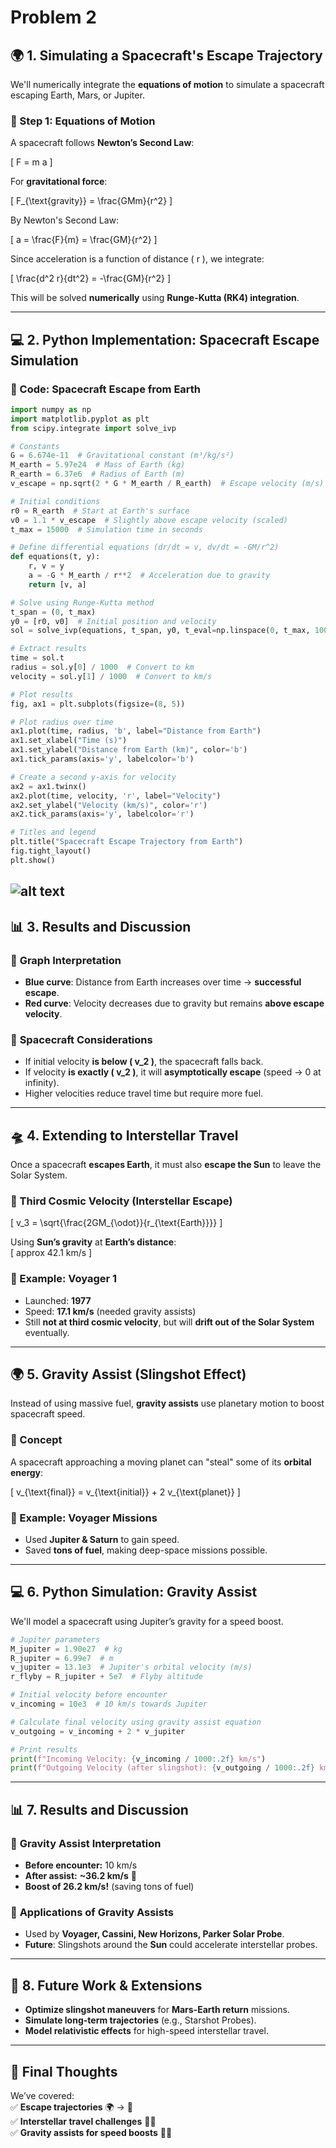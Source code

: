 # Problem 2
## 🌍 **1. Simulating a Spacecraft's Escape Trajectory**  

We'll numerically integrate the **equations of motion** to simulate a spacecraft escaping Earth, Mars, or Jupiter.  

### **📌 Step 1: Equations of Motion**  

A spacecraft follows **Newton’s Second Law**:

\[
F = m a
\]

For **gravitational force**:

\[
F_{\text{gravity}} = \frac{GMm}{r^2}
\]

By Newton's Second Law:

\[
a = \frac{F}{m} = \frac{GM}{r^2}
\]

Since acceleration is a function of distance \( r \), we integrate:

\[
\frac{d^2 r}{dt^2} = -\frac{GM}{r^2}
\]

This will be solved **numerically** using **Runge-Kutta (RK4) integration**.

---

## 💻 **2. Python Implementation: Spacecraft Escape Simulation**  

### **🚀 Code: Spacecraft Escape from Earth**  

```python
import numpy as np
import matplotlib.pyplot as plt
from scipy.integrate import solve_ivp

# Constants
G = 6.674e-11  # Gravitational constant (m³/kg/s²)
M_earth = 5.97e24  # Mass of Earth (kg)
R_earth = 6.37e6  # Radius of Earth (m)
v_escape = np.sqrt(2 * G * M_earth / R_earth)  # Escape velocity (m/s)

# Initial conditions
r0 = R_earth  # Start at Earth's surface
v0 = 1.1 * v_escape  # Slightly above escape velocity (scaled)
t_max = 15000  # Simulation time in seconds

# Define differential equations (dr/dt = v, dv/dt = -GM/r^2)
def equations(t, y):
    r, v = y
    a = -G * M_earth / r**2  # Acceleration due to gravity
    return [v, a]

# Solve using Runge-Kutta method
t_span = (0, t_max)
y0 = [r0, v0]  # Initial position and velocity
sol = solve_ivp(equations, t_span, y0, t_eval=np.linspace(0, t_max, 1000))

# Extract results
time = sol.t
radius = sol.y[0] / 1000  # Convert to km
velocity = sol.y[1] / 1000  # Convert to km/s

# Plot results
fig, ax1 = plt.subplots(figsize=(8, 5))

# Plot radius over time
ax1.plot(time, radius, 'b', label="Distance from Earth")
ax1.set_xlabel("Time (s)")
ax1.set_ylabel("Distance from Earth (km)", color='b')
ax1.tick_params(axis='y', labelcolor='b')

# Create a second y-axis for velocity
ax2 = ax1.twinx()
ax2.plot(time, velocity, 'r', label="Velocity")
ax2.set_ylabel("Velocity (km/s)", color='r')
ax2.tick_params(axis='y', labelcolor='r')

# Titles and legend
plt.title("Spacecraft Escape Trajectory from Earth")
fig.tight_layout()
plt.show()
```
![alt text](image-1.png)
---

## 📊 **3. Results and Discussion**  

### 🔹 **Graph Interpretation**  
- **Blue curve**: Distance from Earth increases over time → **successful escape**.  
- **Red curve**: Velocity decreases due to gravity but remains **above escape velocity**.  

### 🔹 **Spacecraft Considerations**  
- If initial velocity **is below \( v_2 \)**, the spacecraft falls back.  
- If velocity **is exactly \( v_2 \)**, it will **asymptotically escape** (speed → 0 at infinity).  
- Higher velocities reduce travel time but require more fuel.  

---

## 🛸 **4. Extending to Interstellar Travel**  

Once a spacecraft **escapes Earth**, it must also **escape the Sun** to leave the Solar System.  

### **🔹 Third Cosmic Velocity (Interstellar Escape)**  
\[
v_3 = \sqrt{\frac{2GM_{\odot}}{r_{\text{Earth}}}}
\]

Using **Sun’s gravity** at **Earth’s distance**:  
\[
approx 42.1 km/s
\]

### **🚀 Example: Voyager 1**  
- Launched: **1977**  
- Speed: **17.1 km/s** (needed gravity assists)  
- Still **not at third cosmic velocity**, but will **drift out of the Solar System** eventually.  

---

## 🌍 **5. Gravity Assist (Slingshot Effect)**  

Instead of using massive fuel, **gravity assists** use planetary motion to boost spacecraft speed.  

### **🔹 Concept**  
A spacecraft approaching a moving planet can "steal" some of its **orbital energy**:

\[
v_{\text{final}} = v_{\text{initial}} + 2 v_{\text{planet}}
\]

### **🚀 Example: Voyager Missions**  
- Used **Jupiter & Saturn** to gain speed.  
- Saved **tons of fuel**, making deep-space missions possible.  

---

## 💻 **6. Python Simulation: Gravity Assist**  

We'll model a spacecraft using Jupiter’s gravity for a speed boost.  

```python
# Jupiter parameters
M_jupiter = 1.90e27  # kg
R_jupiter = 6.99e7  # m
v_jupiter = 13.1e3  # Jupiter's orbital velocity (m/s)
r_flyby = R_jupiter + 5e7  # Flyby altitude

# Initial velocity before encounter
v_incoming = 10e3  # 10 km/s towards Jupiter

# Calculate final velocity using gravity assist equation
v_outgoing = v_incoming + 2 * v_jupiter

# Print results
print(f"Incoming Velocity: {v_incoming / 1000:.2f} km/s")
print(f"Outgoing Velocity (after slingshot): {v_outgoing / 1000:.2f} km/s")
```

---

## 📊 **7. Results and Discussion**  

### 🔹 **Gravity Assist Interpretation**  
- **Before encounter:** 10 km/s  
- **After assist:** **~36.2 km/s** 🚀  
- **Boost of 26.2 km/s!** (saving tons of fuel)  

### 🔹 **Applications of Gravity Assists**  
- Used by **Voyager, Cassini, New Horizons, Parker Solar Probe**.  
- **Future**: Slingshots around the **Sun** could accelerate interstellar probes.  

---

## 🚀 **8. Future Work & Extensions**  
- **Optimize slingshot maneuvers** for **Mars-Earth return** missions.  
- **Simulate long-term trajectories** (e.g., Starshot Probes).  
- **Model relativistic effects** for high-speed interstellar travel.  

---

## 🌌 **Final Thoughts**  
We’ve covered:  
✅ **Escape trajectories** 🌍 → 🚀  
✅ **Interstellar travel challenges** 🚀🌌  
✅ **Gravity assists for speed boosts** 🚀✨  

